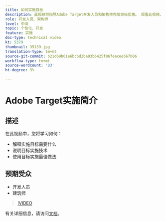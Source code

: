 ```yaml
---
title: 如何实施目标
description: 此视频将指导Adobe Target开发人员和架构师完成目标实施。 观看此视频，了解不同的目标实施技术并采用目标实施最佳实践。
role: 开发人员、架构师
level: 中间
topic: 个性化、开发
feature: 实施
doc-type: technical video
kt: 5379
thumbnail: 35139.jpg
translation-type: tm+mt
source-git-commit: b21d69b01e6bc6d2ba93b6425f86feacee567b06
workflow-type: tm+mt
source-wordcount: '83'
ht-degree: 3%

---
```



# Adobe Target实施简介

## 描述

在此视频中，您将学习如何：

* 解释实施目标需要什么
* 说明目标实施技术
* 使用目标实施最佳做法

## 预期受众

* 开发人员
* 建筑师

>[!VIDEO](https://video.tv.adobe.com/v/35139/?quality=12)

有关详细信息，请访问[文档](https://docs.adobe.com/content/help/en/target/using/implement-target/implementing-target.html)。

